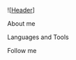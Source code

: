 ![[Header](https://github.com/16adianay/16adianay/blob/main/assets/programming.gif)]

About me

Languages and Tools

Follow me